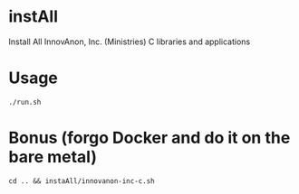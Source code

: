 # instAll
Install All InnovAnon, Inc. (Ministries) C libraries and applications

# Usage
`./run.sh`

# Bonus (forgo Docker and do it on the bare metal)
`cd .. && instaAll/innovanon-inc-c.sh`
